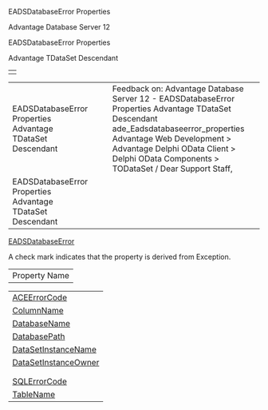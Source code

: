 EADSDatabaseError Properties




Advantage Database Server 12  

EADSDatabaseError Properties

Advantage TDataSet Descendant

|  |
| --- |
|  |

|  |  |  |  |  |
| --- | --- | --- | --- | --- |
| EADSDatabaseError Properties  Advantage TDataSet Descendant |  |  | Feedback on: Advantage Database Server 12 - EADSDatabaseError Properties Advantage TDataSet Descendant ade\_Eadsdatabaseerror\_properties Advantage Web Development > Advantage Delphi OData Client > Delphi OData Components > TODataSet / Dear Support Staff, |  |
| EADSDatabaseError Properties  Advantage TDataSet Descendant |  |  |  |  |

[EADSDatabaseError](ade_eadsdatabaseerror.htm)

A check mark indicates that the property is derived from Exception.

|  |
| --- |
| Property Name |

|  |
| --- |
| [ACEErrorCode](ade_eadsdatabaseerror_aceerrorcode.htm) |
| [ColumnName](ade_eadsdatabaseerror_columnname.htm) |
| [DatabaseName](ade_eadsdatabaseerror_databasename.htm) |
| [DatabasePath](ade_eadsdatabaseerror_databasepath.htm) |
| [DataSetInstanceName](ade_eadsdatabaseerror_datasetinstancename.htm) |
| [DataSetInstanceOwner](ade_eadsdatabaseerror_datasetinstanceowner.htm) |
| |  |  | | --- | --- | | · | HelpContext | |
| |  |  | | --- | --- | | · | Message | |
| [SQLErrorCode](ade_eadsdatabaseerror_sqlerrorcode.htm) |
| [TableName](ade_eadsdatabaseerror_tablename.htm) |